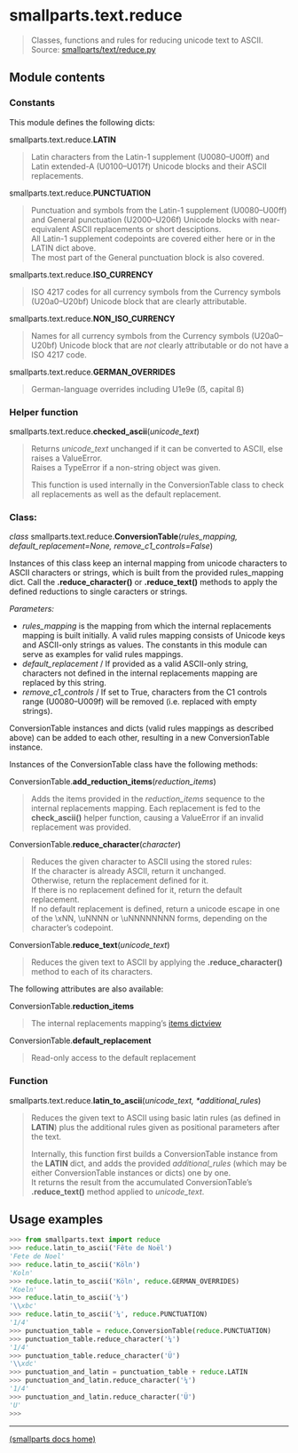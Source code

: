 # smallparts.text.reduce

> Classes, functions and rules for reducing unicode text to ASCII.  
> Source: [smallparts/text/reduce.py](https://github.com/blackstream-x/smallparts/blob/master/smallparts/text/reduce.py)

## Module contents

### Constants

This module defines the following dicts:

smallparts.text.reduce.**LATIN**

> Latin characters from the Latin-1 supplement (U0080–U00ff) and
> Latin extended-A (U0100–U017f) Unicode blocks and their ASCII replacements.

smallparts.text.reduce.**PUNCTUATION**

> Punctuation and symbols from the Latin-1 supplement (U0080–U00ff) and
> General punctuation (U2000–U206f) Unicode blocks with near-equivalent
> ASCII replacements or short desciptions.  
> All Latin-1 supplement codepoints
> are covered either here or in the LATIN dict above.  
> The most part of the General punctuation block is also covered.

smallparts.text.reduce.**ISO_CURRENCY**

> ISO 4217 codes for all currency symbols from the Currency symbols (U20a0–U20bf)
> Unicode block that are clearly attributable.

smallparts.text.reduce.**NON_ISO_CURRENCY**

> Names for all currency symbols from the Currency symbols (U20a0–U20bf)
> Unicode block that are *not* clearly attributable or do not have a ISO 4217 code.

smallparts.text.reduce.**GERMAN_OVERRIDES**

> German-language overrides including U1e9e (ẞ, capital ß)

### Helper function

smallparts.text.reduce.**checked_ascii**(*unicode_text*)

> Returns *unicode_text* unchanged if it can be converted to ASCII,
> else raises a ValueError.  
> Raises a TypeError if a non-string object was given.
>
> This function is used internally in the ConversionTable class to check all
> replacements as well as the default replacement.

### Class:

*class* smallparts.text.reduce.**ConversionTable**(*rules_mapping, default_replacement=None, remove_c1_controls=False*)

Instances of this class keep an internal mapping from unicode characters
to ASCII characters or strings, which is built from the provided rules_mapping
dict. Call the **.reduce_character()** or **.reduce_text()** methods to apply the
defined reductions to single caracters or strings.

*Parameters:*
*   *rules_mapping* is the mapping from which the internal replacements mapping
    is built initially. A valid rules mapping consists of Unicode keys and
    ASCII-only strings as values.
    The constants in this module can serve as examples for valid rules mappings.
*   *default_replacement* / If provided as a valid ASCII-only string,
    characters not defined in the internal replacements mapping are replaced by
    this string.
*   *remove_c1_controls* / If set to True, characters from the C1 controls range
    (U0080–U009f) will be removed (i.e. replaced with empty strings).
  
ConversionTable instances and dicts (valid rules mappings as described above)
can be added to each other, resulting in a new ConversionTable instance.

Instances of the ConversionTable class have the following methods:

ConversionTable.**add_reduction_items**(*reduction_items*)

> Adds the items provided in the *reduction_items* sequence to the internal
> replacements mapping. Each replacement is fed to the **check_ascii()**
> helper function, causing a ValueError if an invalid replacement was provided.

ConversionTable.**reduce_character**(*character*)

> Reduces the given character to ASCII using the stored rules:  
> If the character is already ASCII, return it unchanged.  
> Otherwise, return the replacement defined for it.  
> If there is no replacement defined for it, return the default replacement.  
> If no default replacement is defined, return a unicode escape in one of the
> \xNN, \uNNNN or \uNNNNNNNN forms, depending on the character’s codepoint.

ConversionTable.**reduce_text**(*unicode_text*)

> Reduces the given text to ASCII by applying the **.reduce_character()**
> method to each of its characters.

The following attributes are also available:

ConversionTable.**reduction_items**

> The internal replacements mapping’s
> [items dictview](https://docs.python.org/3/library/stdtypes.html#dictionary-view-objects) 

ConversionTable.**default_replacement**

> Read-only access to the default replacement

### Function

smallparts.text.reduce.**latin_to_ascii**(*unicode_text,* _*_*additional_rules*)

> Reduces the given text to ASCII using basic latin rules (as defined in **LATIN**)
> plus the additional rules given as positional parameters after the text.
>
> Internally, this function first builds a ConversionTable instance from the
> **LATIN** dict, and adds the provided *additional_rules* (which may be
> either ConversionTable instances or dicts) one by one.  
> It returns the result from the accumulated ConversionTable’s
> **.reduce_text()** method applied to *unicode_text*.

## Usage examples

```python
>>> from smallparts.text import reduce
>>> reduce.latin_to_ascii('Fête de Noël')
'Fete de Noel'
>>> reduce.latin_to_ascii('Köln')
'Koln'
>>> reduce.latin_to_ascii('Köln', reduce.GERMAN_OVERRIDES)
'Koeln'
>>> reduce.latin_to_ascii('¼')
'\\xbc'
>>> reduce.latin_to_ascii('¼', reduce.PUNCTUATION)
'1/4'
>>> punctuation_table = reduce.ConversionTable(reduce.PUNCTUATION)
>>> punctuation_table.reduce_character('¼')
'1/4'
>>> punctuation_table.reduce_character('Ü')
'\\xdc'
>>> punctuation_and_latin = punctuation_table + reduce.LATIN
>>> punctuation_and_latin.reduce_character('¼')
'1/4'
>>> punctuation_and_latin.reduce_character('Ü')
'U'
>>> 
```

----
[(smallparts docs home)](./)

